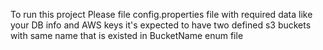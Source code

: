 To run this project 
Please file config.properties file with required data like your DB info and AWS keys
it's expected to have two defined s3 buckets with same name that is existed in BucketName enum file 